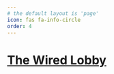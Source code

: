```yaml
---
# the default layout is 'page'
icon: fas fa-info-circle
order: 4
---
```


# [The Wired Lobby](https://thewiredlobby.co.uk)